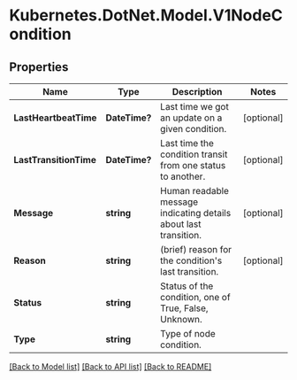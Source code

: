 # Kubernetes.DotNet.Model.V1NodeCondition
## Properties

Name | Type | Description | Notes
------------ | ------------- | ------------- | -------------
**LastHeartbeatTime** | **DateTime?** | Last time we got an update on a given condition. | [optional] 
**LastTransitionTime** | **DateTime?** | Last time the condition transit from one status to another. | [optional] 
**Message** | **string** | Human readable message indicating details about last transition. | [optional] 
**Reason** | **string** | (brief) reason for the condition&#39;s last transition. | [optional] 
**Status** | **string** | Status of the condition, one of True, False, Unknown. | 
**Type** | **string** | Type of node condition. | 

[[Back to Model list]](../README.md#documentation-for-models) [[Back to API list]](../README.md#documentation-for-api-endpoints) [[Back to README]](../README.md)

